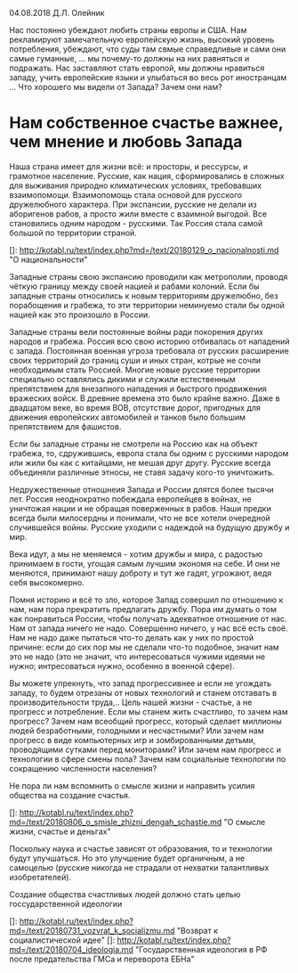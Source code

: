 04.08.2018  Д.Л. Олейник



Нас постоянно убеждают любить страны европы и США.  Нам рекламируют замечательную европейскую жизнь, высокий уровень потребления, убеждают, что суды там свмые справедливые и сами они самые гуманные, ...  мы почему-то должны на них равняться и подражать. Нас заставляют стать европой, мы должны нравиться западу, учить европейские языки и улыбаться во весь рот иностранцам ...   Что хорошего мы видели от Запада? Зачем они нам?



# Нам собственное счастье важнее, чем мнение и любовь Запада

Наша страна имеет для жизни всё: и просторы, и рессурсы, и  грамотное население.  Русские, как нация, сформировались в сложных для выживания природно климатических условиях, требовавших взаимопомощи. Взаимопомощь стала основой для русского дружелюбного характера. При экспансии, русские не делали из аборигенов рабов, а просто жили вместе с взаимной выгодой.   Все становились одним народом - русскими. Так Россия  стала   самой большой по территории страной.

[]: http://kotabl.ru/text/index.php?md=/text/20180129_o_nacionalnosti.md	"О национальности"

Западные страны свою экспансию проводили как метрополии, проводя чёткую границу между своей нацией и рабами колоний. Если бы западные страны относились к новым территориям дружелюбно, без порабощения и грабежа, то эти территории неминуемо стали бы одной нацией как это произошло в России.

Западные страны вели постоянные войны ради покорения других народов и грабежа.  Россия всю свою историю отбивалась от нападений с запада. Постоянная военная угроза требовала от русских расширение своих территорий до границ суши и иных стран, котрые не сочли необходимым стать Россией. Многие новые русские территории специально оставлялись дикими и служили естественным препятствием для внезапного нападения и быстрого продвижения вражеских войск. В древние времена это было крайне важно.  Даже в двадцатом веке, во время ВОВ, отсутствие дорог, пригодных для движения европейских автомобилей и танков было большим препятствием для фашистов. 



Если бы западные страны не смотрели на Россию как на объект грабежа, то, сдружившись, европа стала бы одним с русскими народом или жили бы как с китайцами, не мешая друг другу. Русские всегда объединяли различные этносы, не ставя задачу кого-то уничтожить.



Недружественные отношнеия Запада и России длятся более тысячи лет.  Россия неоднократно побеждала европейцев в войнах, не уничтожая нации и не обращая поверженных в рабов. Наши предки всегда были милосердны и понимали, что не все хотели очередной случившейся войны. Русские уходили с надеждой на будущую дружбу и мир.



Века идут, а мы не меняемся - хотим дружбы и мира, с радостью принимаем в гости, угощая самым лучшим экономя на себе.  И они не меняются, принимают нашу доброту и тут же гадят, угрожают, ведя себя высокомерно.



Помня историю и всё то зло, которое Запад совершил по отношению к нам, нам пора прекратить предлагать дружбу. Пора им думать о том как понравиться России, чтобы получать адекватное отношение от нас. Нам от запада ничего не надо. Совершенно ничего, у нас всё есть своё. Нам не надо даже пытаться что-то делать как у них по простой причине: если до сих пор мы не сделали что-то подобное, значит нам это не надо (это не значит, что интересоваться чужими идеями не нужно; интресоваться нужно, особенно в военной сфере).

Вы можете упрекнуть, что запад прогрессивнее и если не угождать западу, то будем отрезаны от новых технологий и станем отставать в производительности труда,..   Цель нашей жизни - счастье, а не  прогресс и потребление. Если мы станем жить счастливо, то зачем нам прогресс?   Зачем нам всеобщий прогресс, который сделает миллионы людей безработными, голодными и несчастными?  Или зачем нам прогресс в виде компьютерных игр и зомбированными детьми, проводящими сутками перед мониторами? Или зачем нам прогресс и технологии в сфере смены пола? Зачем нам социальные технологии по сокращению численности населения?

Не пора ли нам вспомнить о смысле жизни и направить усилия общества на создание счастья. 

[]: http://kotabl.ru/text/index.php?md=/text/20180806_o_smisle_zhizni_dengah_schastie.md	"О смысле жизни, счастье и деньгах"

Поскольку наука и счастье зависят от образования, то и технологии будут улучшаться. Но это улучшение будет органичным, а не самоцелью (русские никогда не страдали от нехватки талантливых изобретателей).



Создание общества счастливых людей должно стать целью госсударственной идеологии

[]: http://kotabl.ru/text/index.php?md=/text/20180731_vozvrat_k_socializmu.md	"Возврат к социалистической идее"
[]: http://kotabl.ru/text/index.php?md=/text/20180704_ideologia.md	"Государственная идеология в РФ после предательства ГМСа и переворота ЕБНа"

